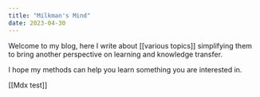 ```yaml
---
title: "Milkman's Mind"
date: 2023-04-30
---
```


Welcome to my blog, here I write about [[various topics]] simplifying them to bring another perspective on learning and knowledge transfer.

I hope my methods can help you learn something you are interested in. 

[[Mdx test]]

